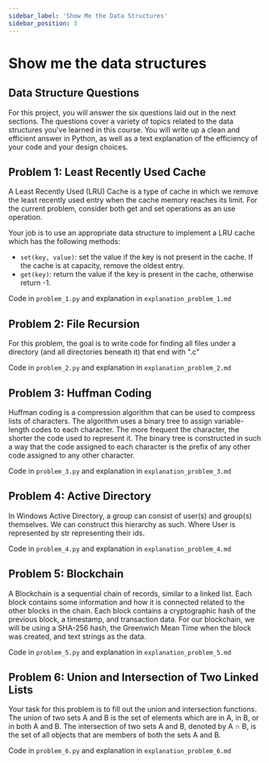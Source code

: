 ```yaml
---
sidebar_label: 'Show Me the Data Structures'
sidebar_position: 3
---
```


# Show me the data structures

## Data Structure Questions

For this project, you will answer the six questions laid out in the next sections. The questions cover a variety of topics related to the data structures you've learned in this course. You will write up a clean and efficient answer in Python, as well as a text explanation of the efficiency of your code and your design choices.

## Problem 1: Least Recently Used Cache

A Least Recently Used (LRU) Cache is a type of cache in which we remove the least recently used entry when the cache memory reaches its limit. For the current problem, consider both get and set operations as an use operation.

Your job is to use an appropriate data structure to implement a LRU cache which has the following methods:

- `set(key, value)`: set the value if the key is not present in the cache. If the cache is at capacity, remove the oldest entry.
- `get(key)`: return the value if the key is present in the cache, otherwise return -1.

Code in `problem_1.py` and explanation in `explanation_problem_1.md`

## Problem 2: File Recursion

For this problem, the goal is to write code for finding all files under a directory (and all directories beneath it) that end with ".c"

Code in `problem_2.py` and explanation in `explanation_problem_2.md`

## Problem 3: Huffman Coding

Huffman coding is a compression algorithm that can be used to compress lists of characters. The algorithm uses a binary tree to assign variable-length codes to each character. The more frequent the character, the shorter the code used to represent it. The binary tree is constructed in such a way that the code assigned to each character is the prefix of any other code assigned to any other character.

Code in `problem_3.py` and explanation in `explanation_problem_3.md`

## Problem 4: Active Directory

In Windows Active Directory, a group can consist of user(s) and group(s) themselves. We can construct this hierarchy as such. Where User is represented by str representing their ids.

Code in `problem_4.py` and explanation in `explanation_problem_4.md`

## Problem 5: Blockchain

A Blockchain is a sequential chain of records, similar to a linked list. Each block contains some information and how it is connected related to the other blocks in the chain. Each block contains a cryptographic hash of the previous block, a timestamp, and transaction data. For our blockchain, we will be using a SHA-256 hash, the Greenwich Mean Time when the block was created, and text strings as the data.

Code in `problem_5.py` and explanation in `explanation_problem_5.md`

## Problem 6: Union and Intersection of Two Linked Lists

Your task for this problem is to fill out the union and intersection functions. The union of two sets A and B is the set of elements which are in A, in B, or in both A and B. The intersection of two sets A and B, denoted by A ∩ B, is the set of all objects that are members of both the sets A and B.

Code in `problem_6.py` and explanation in `explanation_problem_6.md`
